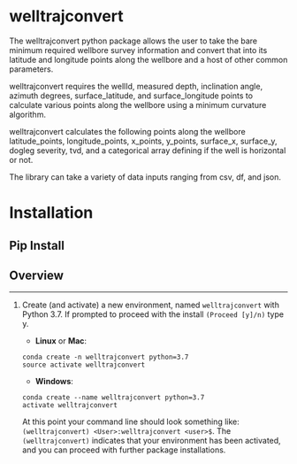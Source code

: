 # welltrajconvert

The welltrajconvert python package allows the user to take the bare minimum required wellbore survey information and convert that into its latitude and longitude points along the wellbore and a host of other common parameters.

welltrajconvert requires the wellId, measured depth, inclination angle, azimuth degrees, surface_latitude, and surface_longitude points to calculate various points along the wellbore using a minimum curvature algorithm.

welltrajconvert calculates the following points along the wellbore latitude_points, longitude_points, x_points, y_points, surface_x, surface_y, dogleg severity, tvd, and a categorical array defining if the well is horizontal or not.


The library can take a variety of data inputs ranging from csv, df, and json.



# Installation

## Pip Install



## Overview


---


1. Create (and activate) a new environment, named `welltrajconvert` with Python 3.7. If prompted to proceed with the install `(Proceed [y]/n)` type y.

	- __Linux__ or __Mac__: 
	```
	conda create -n welltrajconvert python=3.7
	source activate welltrajconvert
	```
	- __Windows__: 
	```
	conda create --name welltrajconvert python=3.7
	activate welltrajconvert
	```
	
	At this point your command line should look something like: `(welltrajconvert) <User>:welltrajconvert <user>$`. The `(welltrajconvert)` indicates that your environment has been activated, and you can proceed with further package installations.